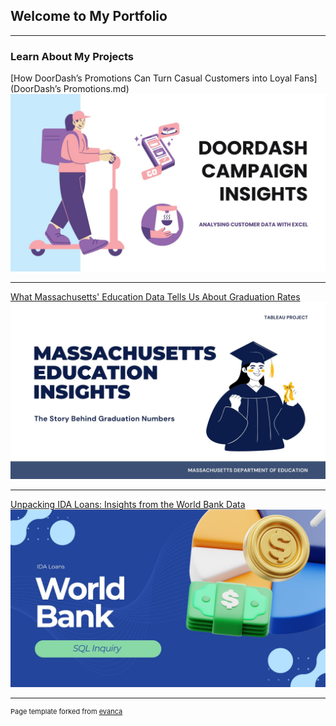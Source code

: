 ## Welcome to My Portfolio

---

### Learn About My Projects

[How DoorDash’s Promotions Can Turn Casual Customers into Loyal Fans](DoorDash’s Promotions.md)
<img src="images/Light Blue Purple and Black Illustration Food Delivery Presentation.jpg"/>

---
[What Massachusetts' Education Data Tells Us About Graduation Rates](sample_page2.md)
<img src="images/Blue and White Modern Illustrative Thesis Defense Presentation.jpg"/>

---
[Unpacking IDA Loans: Insights from the World Bank Data](sample_page3.md)
<img src="images/Blue 3D Illustration Simple Financial Planning Presentation.jpg"/>




---
<p style="font-size:11px">Page template forked from <a href="https://github.com/evanca/quick-portfolio">evanca</a></p>
<!-- Remove above link if you don't want to attibute -->
